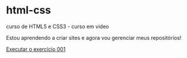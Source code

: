 # html-css
 curso de HTML5 e CSS3 - curso em video

Estou aprendendo a criar sites e agora vou gerenciar meus repositórios!

<a href="https://monteirojoadysson.github.io/html-css/exercicios/ex001/index.html"> Executar o exercício 001</a>